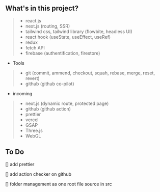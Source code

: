 ## What's in this project?

> - react.js
> - next.js (routing, SSR)
> - tailwind css, tailwind library (flowbite, headless UI)
> - react hook (useState, useEffect, useRef)
> - redux
> - fetch API
> - firebase (authentification, firestore)

- Tools

> - git (commit, ammend, checkout, squah, rebase, merge, reset, revert)
> - github (github co-pilot)

- incoming

> - next.js (dynamic route, protected page)
> - github (github action)
> - prettier
> - vercel
> - GSAP
> - Three.js
> - WebGL

## To Do

[] add prettier

[] add action checker on github

[] folder management as one root file source in src
